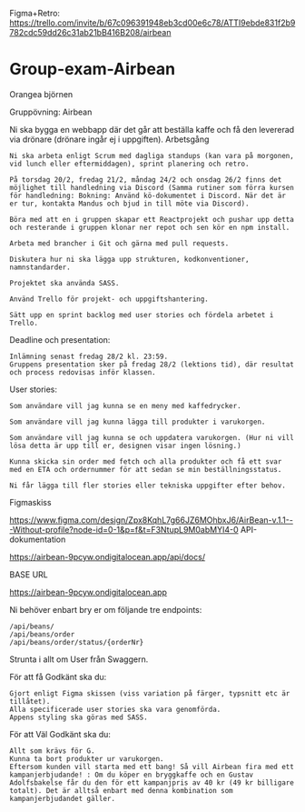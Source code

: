 Figma+Retro: https://trello.com/invite/b/67c096391948eb3cd00e6c78/ATTI9ebde831f2b9782cdc59dd26c31ab21bB416B208/airbean


# Group-exam-Airbean
Orangea björnen

Gruppövning: Airbean

Ni ska bygga en webbapp där det går att beställa kaffe och få den levererad via drönare (drönare ingår ej i uppgiften).
Arbetsgång

    Ni ska arbeta enligt Scrum med dagliga standups (kan vara på morgonen, vid lunch eller eftermiddagen), sprint planering och retro.

    På torsdag 20/2, fredag 21/2, måndag 24/2 och onsdag 26/2 finns det möjlighet till handledning via Discord (Samma rutiner som förra kursen för handledning: Bokning: Använd kö-dokumentet i Discord. När det är er tur, kontakta Mandus och bjud in till möte via Discord).

    Böra med att en i gruppen skapar ett Reactprojekt och pushar upp detta och resterande i gruppen klonar ner repot och sen kör en npm install.

    Arbeta med brancher i Git och gärna med pull requests.

    Diskutera hur ni ska lägga upp strukturen, kodkonventioner, namnstandarder.

    Projektet ska använda SASS.

    Använd Trello för projekt- och uppgiftshantering.

    Sätt upp en sprint backlog med user stories och fördela arbetet i Trello.

Deadline och presentation:

    Inlämning senast fredag 28/2 kl. 23:59.
    Gruppens presentation sker på fredag 28/2 (lektions tid), där resultat och process redovisas inför klassen.

User stories:

    Som användare vill jag kunna se en meny med kaffedrycker.

    Som användare vill jag kunna lägga till produkter i varukorgen.

    Som användare vill jag kunna se och uppdatera varukorgen. (Hur ni vill lösa detta är upp till er, designen visar ingen lösning.)

    Kunna skicka sin order med fetch och alla produkter och få ett svar med en ETA och ordernummer för att sedan se min beställningsstatus.

    Ni får lägga till fler stories eller tekniska uppgifter efter behov.

Figmaskiss

https://www.figma.com/design/Zpx8KqhL7g66JZ6MOhbxJ6/AirBean-v.1.1---Without-profile?node-id=0-1&p=f&t=F3NtupL9M0abMYI4-0
API-dokumentation

https://airbean-9pcyw.ondigitalocean.app/api/docs/

BASE URL

https://airbean-9pcyw.ondigitalocean.app

Ni behöver enbart bry er om följande tre endpoints:

    /api/beans/
    /api/beans/order
    /api/beans/order/status/{orderNr}

Strunta i allt om User från Swaggern.

För att få Godkänt ska du:

    Gjort enligt Figma skissen (viss variation på färger, typsnitt etc är tillåtet).
    Alla specificerade user stories ska vara genomförda.
    Appens styling ska göras med SASS.

För att Väl Godkänt ska du:

    Allt som krävs för G.
    Kunna ta bort produkter ur varukorgen.
    Eftersom kunden vill starta med ett bang! Så vill Airbean fira med ett kampanjerbjudande! : Om du köper en bryggkaffe och en Gustav Adolfsbakelse får du den för ett kampanjpris av 40 kr (49 kr billigare totalt). Det är alltså enbart med denna kombination som kampanjerbjudandet gäller.
